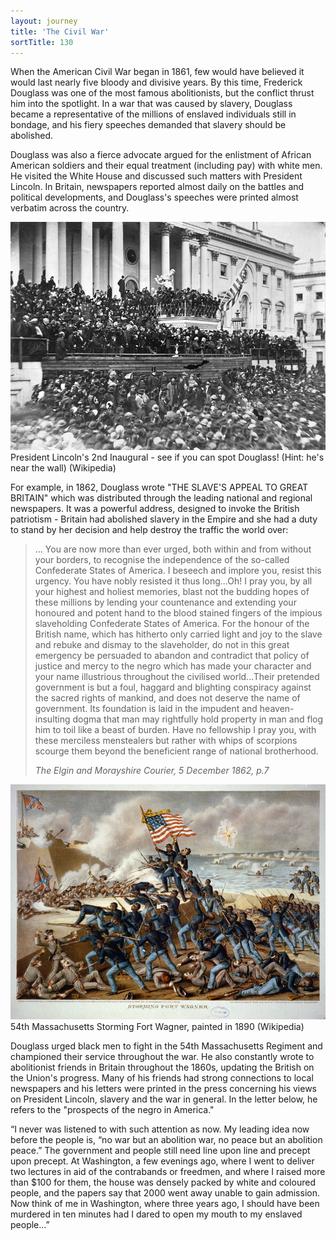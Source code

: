 ```yaml
---
layout: journey
title: 'The Civil War'
sortTitle: 130
---
```


When the American Civil War began in 1861, few would have believed it would last nearly five bloody and divisive years. By this time, Frederick Douglass was one of the most famous abolitionists, but the conflict thrust him into the spotlight. In a war that was caused by slavery, Douglass became a representative of the millions of enslaved individuals still in bondage, and his fiery speeches demanded that slavery should be abolished. 

Douglass was also a fierce advocate argued for the enlistment of African American soldiers and their equal treatment (including pay) with white men. He visited the White House and discussed such matters with President Lincoln. In Britain, newspapers reported almost daily on the battles and political developments, and Douglass's speeches were printed almost verbatim across the country. 

![Picture of Lincoln's 2nd Inaugural](/img/Lincoln2nd.jpg)
<span class="caption text-muted">President Lincoln's 2nd Inaugural - see if you can spot Douglass! (Hint: he's near the wall) (Wikipedia)</span>

For example, in 1862, Douglass wrote "THE SLAVE'S APPEAL TO GREAT BRITAIN" which was distributed through the leading national and regional newspapers. It was a powerful address, designed to invoke the British patriotism - Britain had abolished slavery in the Empire and she had a duty to stand by her decision and help destroy the traffic the world over:

>... You are now more than ever urged, both within and from without your borders, to recognise the independence of the so-called Confederate States of America. I beseech and implore you, resist this urgency. You have nobly resisted it thus long...Oh! I pray you, by all your highest and holiest memories, blast not the budding hopes of these millions by lending your countenance and extending your honoured and potent hand to the blood stained fingers of the impious slaveholding Confederate States of America. For the honour of the British name, which has hitherto only carried light and joy to the slave and rebuke and dismay to the slaveholder, do not in this great emergency be persuaded to abandon and contradict that policy of justice and mercy to the negro which has made your character and your name illustrious throughout the civilised world...Their pretended government is but a foul, haggard and blighting conspiracy against the sacred rights of mankind, and does not deserve the name of government. Its foundation is laid in the impudent and heaven-insulting dogma that man may rightfully hold property in man and flog him to toil like a beast of burden. Have no fellowship I pray you, with these merciless menstealers but rather with whips of scorpions scourge them beyond the beneficient range of national brotherhood. 
> <footer><cite>The Elgin and Morayshire Courier, 5 December 1862, p.7</cite></footer>

![Picture of 54th Massachusetts](/img/StormingFortWagner.jpg)
<span class="caption text-muted">54th Massachusetts Storming Fort Wagner, painted in 1890 (Wikipedia)</span>

Douglass urged black men to fight in the 54th Massachusetts Regiment and championed their service throughout the war. He also constantly wrote to abolitionist friends in Britain throughout the 1860s, updating the British on the Union's progress. Many of his friends had strong connections to local newspapers and his letters were printed in the press concerning his views on President Lincoln, slavery and the war in general. In the letter below, he refers to the "prospects of the negro in America."

“I never was listened to with such attention as now. My leading idea now before the people is, “no war but an abolition war, no peace but an abolition peace.” The government and people still need line upon line and precept upon precept. At Washington, a few evenings ago, where I went to deliver two lectures in aid of the contrabands or freedmen, and where I raised more than $100 for them, the house was densely packed by white and coloured people, and the papers say that 2000 went away unable to gain admission. Now think of me in Washington, where three years ago, I should have been murdered in ten minutes had I dared to open my mouth to my enslaved people...”
